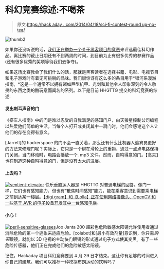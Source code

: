 # 科幻竞赛综述:不喝茶

> 原文:[https://hack aday . com/2014/04/18/sci-fi-contest-round up-no-tea/](https://hackaday.com/2014/04/18/sci-fi-contest-roundup-no-tea/)

![thumb2](../Images/7e4caeb7172d83ac64a16e3a8adcb41e.png)

如果你还没听说的话，[我们正在举办一个关于黑客项目的竞赛](http://hackaday.io/page/276)来评选最佳科幻作品。离比赛的截止日期还有不到两周的时间，到目前为止有很多优秀的参赛作品(还有很多优秀的奖项等待我们去争夺)。

如果这场比赛教会了我们什么的话，那就是黑客读者在选择书籍、电影、电视节目和电子游戏时有着无可挑剔的品味。我们很惊讶有这么多的条目用于*银河系漫游指南，*这是一个通常不以拥有诸如巨型机甲、光剑和其他令人印象深刻的令人敬畏的东西之类的酷玩意而闻名的系列。以下是目前 HHGTTG 提交的科幻竞赛的综述:

#### 发出刺耳声音的门

《搭车人指南》中的门是难以忍受的自我满足的感知门户，由天狼星控制公司编程以热爱他们简单的生活。当每个人打开或关闭其中一扇门时，他们会感谢这个人让他们的存在变得有意义。

[Jarrett]的 hackerspace 的门不会一直关着，那么还有什么比机器人迎宾员更好的方法来修理门呢？实际上，它只是一个绑在滑轮上的重物，通过一点点电路保持门关闭，当门移动时，电路会播放一个. mp3 文件。然而，自鸣得意的门。【高夫】[也在制造这种自鸣得意的门](http://hackaday.io/project/585-Self-Satisfied-Door)，但是没有太大的进展。

#### 上去吗？

[![sentient-elevator](../Images/f1b33201cc85436fd2c4b60a8a299ae2.png)](http://hackaday.io/project/539-Happy-Vertical-People-Transporter) 快乐垂直运人器是 HHGTTG 对普通电梯的回答。像门一样，它们也有感知能力，但也有“散焦时间感知”能力，能在乘客意识到需要乘电梯之前到达某一楼层。[【digi gram】和【Lolla】正在使用网络摄像头、OpenCV 和一些基于 AVR 的电子设备开发其中一台感知电梯](http://hackaday.io/project/539-Happy-Vertical-People-Transporter)。

#### 小心！

[![peril-sensitive-glasses](../Images/874e56204d8e375d0dcc8752520b60d3.png)](http://hackaday.io/project/580-Peril-Sensitive-Sunglasses)Joo Janta 200 超彩色危险敏感太阳镜允许使用者通过消除危险的第一个迹象来适应危险。[colabot]和[最小有效剂量]意识到，你只需*购买*眼镜，就能以 3D 电视的主动快门眼镜的形式通过电子方式使其变黑。有了一些危险传感器，他们正在完成他们的危险敏感太阳镜。

记住，Hackaday 项目科幻竞赛要到 4 月 29 日才结束。这让你有足够的时间进入你自己的建筑。我们可以推荐一种模拟布朗运动的饮料吗？